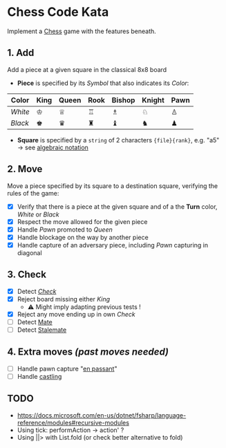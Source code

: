 # Chess Code Kata

Implement a [Chess](https://en.wikipedia.org/wiki/Chess) game with the features beneath.

## 1. Add

Add a piece at a given square in the classical 8x8 board

- **Piece** is specified by its *Symbol* that also indicates its *Color*:

| Color   | King | Queen | Rook | Bishop | Knight | Pawn |
|---------|------|-------|------|--------|--------|------|
| *White* | ♔    | ♕     | ♖    | ♗      | ♘      | ♙    |
| *Black* | ♚    | ♛     | ♜    | ♝      | ♞      | ♟    |

- **Square** is specified by a `string` of 2 characters `{file}{rank}`, e.g. "a5"<br>
  → see [algebraic notation](https://en.wikipedia.org/wiki/Algebraic_notation_(chess))

## 2. Move

Move a piece specified by its square to a destination square, verifying the rules of the game:

- [x] Verify that there is a piece at the given square and of a the **Turn** color, *White* or *Black*
- [x] Respect the move allowed for the given piece
- [x] Handle *Pawn* promoted to *Queen*
- [x] Handle blockage on the way by another piece
- [x] Handle capture of an adversary piece, including *Pawn* capturing in diagonal

## 3. Check

- [x] Detect [*Check*](https://en.wikipedia.org/wiki/Check_(chess))
- [x] Reject board missing either *King*
  - ⚠️ Might imply adapting previous tests !
- [x] Reject any move ending up in own *Check*
- [ ] Detect [Mate](https://en.wikipedia.org/wiki/Checkmate)
- [ ] Detect [Stalemate](https://en.wikipedia.org/wiki/Stalemate)

## 4. Extra moves *(past moves needed)*

- [ ] Handle pawn capture "[en passant](https://en.wikipedia.org/wiki/En_passant)"
- [ ] Handle [castling](https://en.wikipedia.org/wiki/Castling)

## TODO

- https://docs.microsoft.com/en-us/dotnet/fsharp/language-reference/modules#recursive-modules
- Using tick: performAction -> action' ?
- Using ||> with List.fold (or check better alternative to fold)

